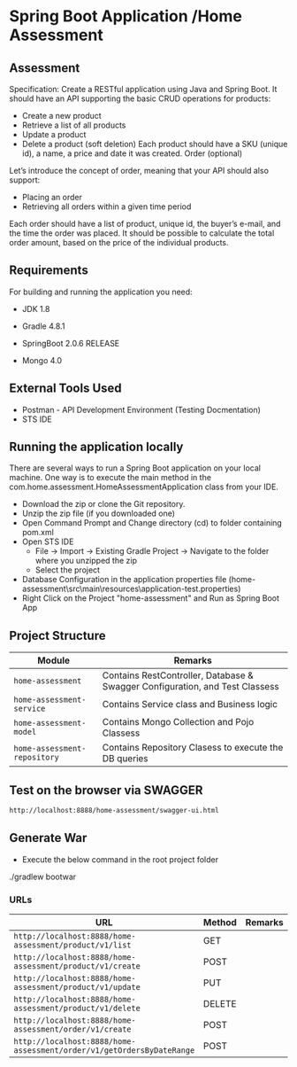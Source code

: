 # Spring Boot Application /Home Assessment

## Assessment 
Specification: Create a RESTful application using Java and Spring Boot. It should have an API supporting the basic CRUD operations for products:  
+ Create a new product 
+ Retrieve a list of all products  
+ Update a product
+ Delete a product (soft deletion) Each product should have a SKU (unique id), a name, a price and date it was created. 
Order (optional) 


Let’s introduce the concept of order, meaning that your API should also support:  
+ Placing an order 
+ Retrieving all orders within a given time period  


Each order should have a list of product, unique id, the buyer’s e-mail, and the time the order was placed. It should be possible to calculate the total order amount, based on the price of the individual products.

## Requirements
For building and running the application you need:

+ JDK 1.8

+ Gradle 4.8.1

+ SpringBoot 2.0.6 RELEASE

+ Mongo 4.0



## External Tools Used
+ Postman - API Development Environment (Testing Docmentation)
+ STS IDE

## Running the application locally
There are several ways to run a Spring Boot application on your local machine. One way is to execute the main method in the com.home.assessment.HomeAssessmentApplication class from your IDE.

+ Download the zip or clone the Git repository.
+ Unzip the zip file (if you downloaded one)
+ Open Command Prompt and Change directory (cd) to folder containing pom.xml
+ Open STS IDE
  + File -> Import -> Existing Gradle Project -> Navigate to the folder where you unzipped the zip
  + Select the project
+ Database Configuration in the application properties file (home-assessment\src\main\resources\application-test.properties)
+ Right Click on the Project "home-assessment" and Run as Spring Boot App

## Project Structure


|  Module |  Remarks |
|----------|--------------|
|`home-assessment`                       | Contains RestController, Database & Swagger Configuration, and Test Classess |
|`home-assessment-service`                       | Contains Service class and Business logic  |
|`home-assessment-model`                       |  Contains Mongo Collection and Pojo Classess|
|`home-assessment-repository`                       | Contains Repository Clasess to execute the DB queries |


Test on the browser via SWAGGER
-------------------

```sh
http://localhost:8888/home-assessment/swagger-ui.html
```

## Generate War
+ Execute the below command in the root project folder

./gradlew bootwar

### URLs

|  URL |  Method | Remarks |
|----------|--------------|--------------|
|`http://localhost:8888/home-assessment/product/v1/list`                       | GET | |
|`http://localhost:8888/home-assessment/product/v1/create`                       | POST | |
|`http://localhost:8888/home-assessment/product/v1/update`                       | PUT | |
|`http://localhost:8888/home-assessment/product/v1/delete`                       | DELETE | |
|`http://localhost:8888/home-assessment/order/v1/create`                 | POST | |
|`http://localhost:8888/home-assessment/order/v1/getOrdersByDateRange`                 | POST | |


